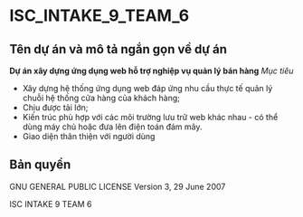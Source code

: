 ﻿# ISC_INTAKE_9_TEAM_6

## Tên dự án và mô tả ngắn gọn về dự án
**Dự án xây dựng ứng dụng web hỗ trợ nghiệp vụ quản lý bán hàng**
*Mục tiêu*
- Xây dựng hệ thống ứng dụng web đáp ứng nhu cầu thực tế quản lý chuỗi hệ thống cửa hàng của khách hàng;
- Chịu được tải lớn;
- Kiến trúc phù hợp với các môi trường lưu trữ web khác nhau - có thể dùng máy chủ hoặc đưa lên điện toán đám mây.
- Giao diện thân thiện với người dùng

## Bản quyền

GNU GENERAL PUBLIC LICENSE Version 3, 29 June 2007

ISC INTAKE 9 TEAM 6
